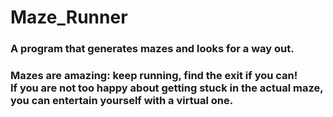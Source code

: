 # Maze_Runner
<h3>A program that generates mazes and looks for a way out. <h3/>
Mazes are amazing: keep running, find the exit if you can! <br/>
If you are not too happy about getting stuck in the actual maze, <br/>
you can entertain yourself with a virtual one. 
